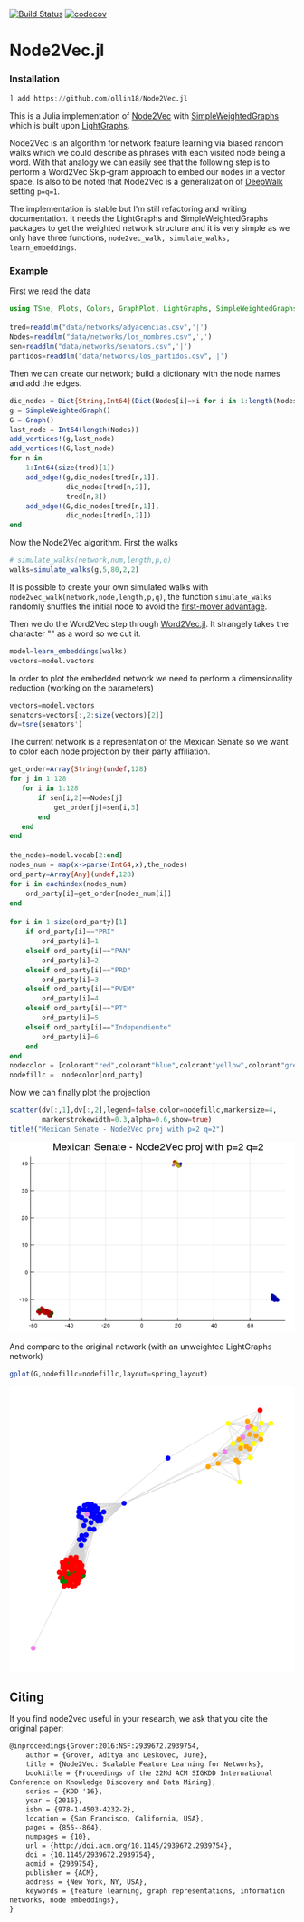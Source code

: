 [![Build Status](https://travis-ci.com/ollin18/Node2Vec.jl.svg?branch=master)](https://travis-ci.com/ollin18/Node2Vec.jl)
[![codecov](https://codecov.io/gh/ollin18/Node2Vec.jl/branch/master/graph/badge.svg)](https://codecov.io/gh/ollin18/Node2Vec.jl)

# Node2Vec.jl

### Installation

```julia
] add https://github.com/ollin18/Node2Vec.jl
```

This is a Julia implementation of [Node2Vec](https://cs.stanford.edu/people/jure/pubs/node2vec-kdd16.pdf) with [SimpleWeightedGraphs](https://github.com/JuliaGraphs/SimpleWeightedGraphs.jl) which is built upon [LightGraphs](https://github.com/JuliaGraphs/LightGraphs.jl).

Node2Vec is an algorithm for network feature learning via biased random walks which we could describe as phrases with each visited node being a word. With that analogy we can easily see that the following step is to perform a Word2Vec Skip-gram approach to embed our nodes in a vector space. Is also to be noted that Node2Vec is a generalization of [DeepWalk](https://arxiv.org/pdf/1403.6652.pdf) setting `p=q=1`.

The implementation is stable but I'm still refactoring and writing documentation. It needs the LightGraphs and SimpleWeightedGraphs packages to get the weighted network structure and it is  very simple as we only have three functions, `node2vec_walk, simulate_walks, learn_embeddings`.

### Example

First we read the data

```julia
using TSne, Plots, Colors, GraphPlot, LightGraphs, SimpleWeightedGraphs,DelimitedFiles, StatsBase, Node2Vec

tred=readdlm("data/networks/adyacencias.csv",'|')
Nodes=readdlm("data/networks/los_nombres.csv",',')
sen=readdlm("data/networks/senators.csv",'|')
partidos=readdlm("data/networks/los_partidos.csv",'|')
```

Then we can create our network; build a dictionary with the node names and add the edges.

```julia
dic_nodes = Dict{String,Int64}(Dict(Nodes[i]=>i for i in 1:length(Nodes)))
g = SimpleWeightedGraph()
G = Graph()
last_node = Int64(length(Nodes))
add_vertices!(g,last_node)
add_vertices!(G,last_node)
for n in
    1:Int64(size(tred)[1])
    add_edge!(g,dic_nodes[tred[n,1]],
              dic_nodes[tred[n,2]],
              tred[n,3])
    add_edge!(G,dic_nodes[tred[n,1]],
              dic_nodes[tred[n,2]])
end
```

Now the Node2Vec algorithm. First the walks

```julia
# simulate_walks(network,num,length,p,q)
walks=simulate_walks(g,5,80,2,2)
```

It is possible to create your own simulated walks with `node2vec_walk(network,node,length,p,q)`, the function `simulate_walks` randomly shuffles the initial node to avoid the [first-mover advantage](https://journals.aps.org/pre/abstract/10.1103/PhysRevE.95.052301).

Then we do the Word2Vec step through [Word2Vec.jl](https://github.com/JuliaText/Word2Vec.jl). It strangely takes the character "</s>" as a word so we cut it.

```julia
model=learn_embeddings(walks)
vectors=model.vectors
```

In order to plot the embedded network we need to perform a dimensionality reduction (working on the parameters)

```julia
vectors=model.vectors
senators=vectors[:,2:size(vectors)[2]]
dv=tsne(senators')
```

The current network is a representation of the Mexican Senate so we want to color each node projection by their party affiliation.

```julia
get_order=Array{String}(undef,128)
for j in 1:128
   for i in 1:128
       if sen[i,2]==Nodes[j]
           get_order[j]=sen[i,3]
       end
   end
end

the_nodes=model.vocab[2:end]
nodes_num = map(x->parse(Int64,x),the_nodes)
ord_party=Array{Any}(undef,128)
for i in eachindex(nodes_num)
    ord_party[i]=get_order[nodes_num[i]]
end

for i in 1:size(ord_party)[1]
    if ord_party[i]=="PRI"
        ord_party[i]=1
    elseif ord_party[i]=="PAN"
        ord_party[i]=2
    elseif ord_party[i]=="PRD"
        ord_party[i]=3
    elseif ord_party[i]=="PVEM"
        ord_party[i]=4
    elseif ord_party[i]=="PT"
        ord_party[i]=5
    elseif ord_party[i]=="Independiente"
        ord_party[i]=6
    end
end
nodecolor = [colorant"red",colorant"blue",colorant"yellow",colorant"green",colorant"orange",colorant"violet"]
nodefillc =  nodecolor[ord_party]
```

Now we can finally plot the projection

```julia
scatter(dv[:,1],dv[:,2],legend=false,color=nodefillc,markersize=4,
        markerstrokewidth=0.3,alpha=0.6,show=true)
title!("Mexican Senate - Node2Vec proj with p=2 q=2")
```
![](data/figs/node2vecp2q2.png)

And compare to the original network (with an unweighted LightGraphs network)

```julia
gplot(G,nodefillc=nodefillc,layout=spring_layout)
```
![](data/figs/network.png)

## Citing

If you find node2vec useful in your research, we ask that you cite the original paper:

    @inproceedings{Grover:2016:NSF:2939672.2939754,
        author = {Grover, Aditya and Leskovec, Jure},
        title = {Node2Vec: Scalable Feature Learning for Networks},
        booktitle = {Proceedings of the 22Nd ACM SIGKDD International Conference on Knowledge Discovery and Data Mining},
        series = {KDD '16},
        year = {2016},
        isbn = {978-1-4503-4232-2},
        location = {San Francisco, California, USA},
        pages = {855--864},
        numpages = {10},
        url = {http://doi.acm.org/10.1145/2939672.2939754},
        doi = {10.1145/2939672.2939754},
        acmid = {2939754},
        publisher = {ACM},
        address = {New York, NY, USA},
        keywords = {feature learning, graph representations, information networks, node embeddings},
    }
